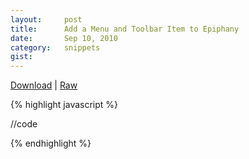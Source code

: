 ```yaml
---
layout:     post
title:      Add a Menu and Toolbar Item to Epiphany
date:       Sep 10, 2010
category:   snippets
gist:
---
```


[Download](/download) |
[Raw]()

{% highlight javascript %}

//code

{% endhighlight %}
